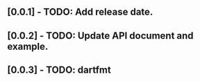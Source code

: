 ## [0.0.1] - TODO: Add release date.

## [0.0.2] - TODO: Update API document and example.

## [0.0.3] - TODO: dartfmt